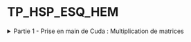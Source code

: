 # TP_HSP_ESQ_HEM 

<details>
 <summary>
 Partie 1 - Prise en main de Cuda : Multiplication de matrices
   </summary>
 <summary>
 Compléxité et temps de calcul

   
 Nous avons mesuré les temps d'éxécution des addition et des multiplications pour le CPU et le GPU. Lorsque la taille de la matrice reste petite, les calculs prennent environ le même temps pour le CPU et le GPU. Nous avons remarqué que lorsque la taille de la matrice devient conséquente ( ex n=1000 ), les additions gardent environ le même temps d'éxécution mais les multiplications sur CPU devienent beaucoup plus lentes que celles sur GPU ( environ 8 secondes contre 0,03 secondes ). Nous mettrons les chiffres exacts et la capture d'écran dès que nous pourrons aller en salle D261 récupérer notre capture d'écran car la salle est fermée ces derniers jours et nous n'avons pas eu de cours dans cette salle. 

 C'est cohérent avec le cours car nous savons que le GPU est beaucoup plus compétent sur des calculs complexes. Les temps d'éxécution sont réduits grâce au GPU. 
 
  <details>
 <summary>
 Partie 2 -  Premières couches du réseau de neurone LeNet-5 : Convolution 2D et subsampling
   </summary>
 <summary>

